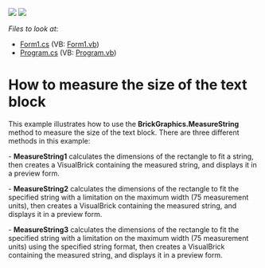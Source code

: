 <!-- default badges list -->
[![](https://img.shields.io/badge/Open_in_DevExpress_Support_Center-FF7200?style=flat-square&logo=DevExpress&logoColor=white)](https://supportcenter.devexpress.com/ticket/details/E78)
[![](https://img.shields.io/badge/📖_How_to_use_DevExpress_Examples-e9f6fc?style=flat-square)](https://docs.devexpress.com/GeneralInformation/403183)
<!-- default badges end -->
<!-- default file list -->
*Files to look at*:

* [Form1.cs](./CS/Form1.cs) (VB: [Form1.vb](./VB/Form1.vb))
* [Program.cs](./CS/Program.cs) (VB: [Program.vb](./VB/Program.vb))
<!-- default file list end -->
# How to measure the size of the text block


<p>This example illustrates how to use the <strong>BrickGraphics.MeasureString</strong> method to measure the size of the text block. There are three different methods in this example:</p><p>- <strong>MeasureString1</strong> calculates the dimensions of the rectangle to fit a string, then creates a VisualBrick containing the measured string, and displays it in a preview form.</p><p>- <strong>MeasureString2</strong> calculates the dimensions of the rectangle to fit the specified string with a limitation on the maximum width (75 measurement units), then creates a VisualBrick containing the measured string, and displays it in a preview form.</p><p>- <strong>MeasureString3</strong> calculates the dimensions of the rectangle to fit the specified string with a limitation on the maximum width (75 measurement units) using the specified string format, then creates a VisualBrick containing the measured string, and displays it in a preview form.</p>

<br/>


